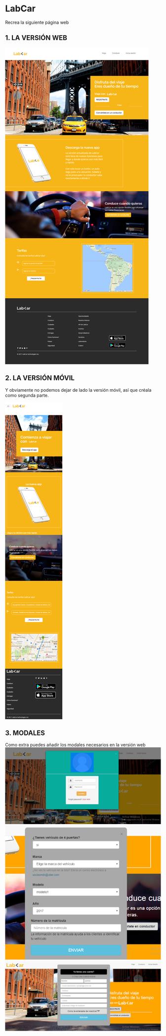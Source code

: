 # LabCar 
Recrea la siguiente página web

## 1. LA VERSIÓN WEB 
![Desktop](./assets/images/lg.png)

## 2. LA VERSIÓN MÓVIL 
Y obviamente no podemos dejar de lado la versión móvil, así que créala como segunda parte.

![Mobile](./assets/images/xs.png)

##  3. MODALES 
Como extra puedes añadir los modales necesarios en la versión web
![Inicia sesión](./assets/images/modal1.png)
![Registrate](./assets/images/modal2.png)
![Conduce](./assets/images/modal3.png)
